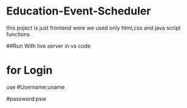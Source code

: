 # Education-Event-Scheduler
this poject is just frontend 
were we used only html,css and java script  functions

##Run With live server in vs code
# for Login 
use 
#Username:uname


#password:psw
